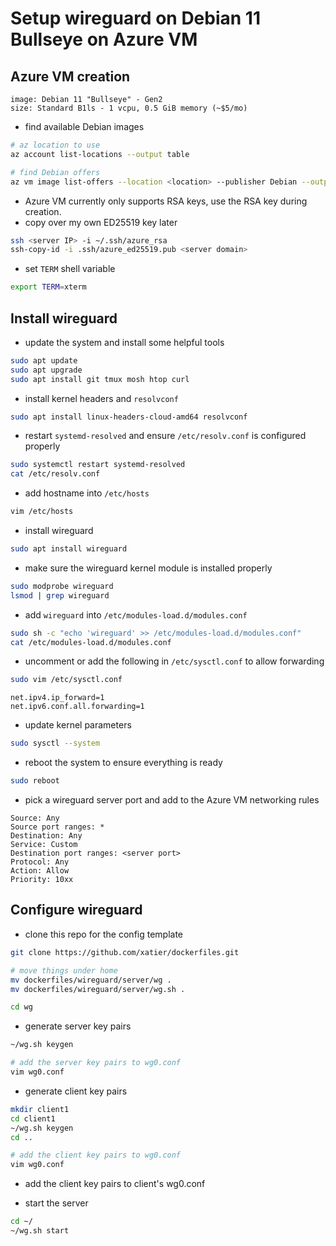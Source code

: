# Setup wireguard on Debian 11 Bullseye on Azure VM

## Azure VM creation

```text
image: Debian 11 "Bullseye" - Gen2
size: Standard B1ls - 1 vcpu, 0.5 GiB memory (~$5/mo)
```

- find available Debian images

```bash
# az location to use
az account list-locations --output table

# find Debian offers
az vm image list-offers --location <location> --publisher Debian --output table
```

- Azure VM currently only supports RSA keys, use the RSA key during creation.
- copy over my own ED25519 key later

```bash
ssh <server IP> -i ~/.ssh/azure_rsa
ssh-copy-id -i .ssh/azure_ed25519.pub <server domain>
```

- set `TERM` shell variable

```bash
export TERM=xterm
```

## Install wireguard

- update the system and install some helpful tools

```bash
sudo apt update
sudo apt upgrade
sudo apt install git tmux mosh htop curl
```

- install kernel headers and `resolvconf`

```bash
sudo apt install linux-headers-cloud-amd64 resolvconf
```

- restart `systemd-resolved` and ensure `/etc/resolv.conf` is configured properly

```bash
sudo systemctl restart systemd-resolved
cat /etc/resolv.conf
```

- add hostname into `/etc/hosts`

```bash
vim /etc/hosts
```

- install wireguard

```bash
sudo apt install wireguard
```

- make sure the wireguard kernel module is installed properly

```bash
sudo modprobe wireguard
lsmod | grep wireguard
```

- add `wireguard` into `/etc/modules-load.d/modules.conf`

```bash
sudo sh -c "echo 'wireguard' >> /etc/modules-load.d/modules.conf"
cat /etc/modules-load.d/modules.conf
```

- uncomment or add the following in `/etc/sysctl.conf` to allow forwarding

```bash
sudo vim /etc/sysctl.conf
```

```text
net.ipv4.ip_forward=1
net.ipv6.conf.all.forwarding=1
```

- update kernel parameters

```bash
sudo sysctl --system
```

- reboot the system to ensure everything is ready

```bash
sudo reboot
```

- pick a wireguard server port and add to the Azure VM networking rules

```text
Source: Any
Source port ranges: *
Destination: Any
Service: Custom
Destination port ranges: <server port>
Protocol: Any
Action: Allow
Priority: 10xx
```

## Configure wireguard

- clone this repo for the config template

```bash
git clone https://github.com/xatier/dockerfiles.git

# move things under home
mv dockerfiles/wireguard/server/wg .
mv dockerfiles/wireguard/server/wg.sh .

cd wg
```

- generate server key pairs

```bash
~/wg.sh keygen

# add the server key pairs to wg0.conf
vim wg0.conf
```

- generate client key pairs

```bash
mkdir client1
cd client1
~/wg.sh keygen
cd ..

# add the client key pairs to wg0.conf
vim wg0.conf
```

- add the client key pairs to client's wg0.conf

- start the server

```bash
cd ~/
~/wg.sh start
```
